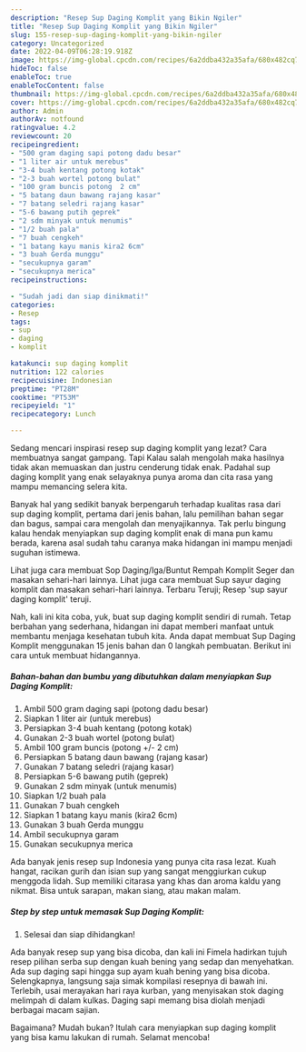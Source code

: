 ```yaml
---
description: "Resep Sup Daging Komplit yang Bikin Ngiler"
title: "Resep Sup Daging Komplit yang Bikin Ngiler"
slug: 155-resep-sup-daging-komplit-yang-bikin-ngiler
category: Uncategorized
date: 2022-04-09T06:28:19.918Z
image: https://img-global.cpcdn.com/recipes/6a2ddba432a35afa/680x482cq70/sup-daging-komplit-foto-resep-utama.jpg
hideToc: false
enableToc: true
enableTocContent: false
thumbnail: https://img-global.cpcdn.com/recipes/6a2ddba432a35afa/680x482cq70/sup-daging-komplit-foto-resep-utama.jpg
cover: https://img-global.cpcdn.com/recipes/6a2ddba432a35afa/680x482cq70/sup-daging-komplit-foto-resep-utama.jpg
author: Admin
authorAv: notfound
ratingvalue: 4.2
reviewcount: 20
recipeingredient:
- "500 gram daging sapi potong dadu besar"
- "1 liter air untuk merebus"
- "3-4 buah kentang potong kotak"
- "2-3 buah wortel potong bulat"
- "100 gram buncis potong  2 cm"
- "5 batang daun bawang rajang kasar"
- "7 batang seledri rajang kasar"
- "5-6 bawang putih geprek"
- "2 sdm minyak untuk menumis"
- "1/2 buah pala"
- "7 buah cengkeh"
- "1 batang kayu manis kira2 6cm"
- "3 buah Gerda munggu"
- "secukupnya garam"
- "secukupnya merica"
recipeinstructions:

- "Sudah jadi dan siap dinikmati!"
categories:
- Resep
tags:
- sup
- daging
- komplit

katakunci: sup daging komplit 
nutrition: 122 calories
recipecuisine: Indonesian
preptime: "PT28M"
cooktime: "PT53M"
recipeyield: "1"
recipecategory: Lunch

---
```



Sedang mencari inspirasi resep sup daging komplit yang lezat? Cara membuatnya sangat gampang. Tapi Kalau salah mengolah maka hasilnya tidak akan memuaskan dan justru cenderung tidak enak. Padahal sup daging komplit yang enak selayaknya punya aroma dan cita rasa yang mampu memancing selera kita.


Banyak hal yang sedikit banyak berpengaruh terhadap kualitas rasa dari sup daging komplit, pertama dari jenis bahan, lalu pemilihan bahan segar dan bagus, sampai cara mengolah dan menyajikannya. Tak perlu bingung kalau hendak menyiapkan sup daging komplit enak di mana pun kamu berada, karena asal sudah tahu caranya maka hidangan ini mampu menjadi suguhan istimewa.

Lihat juga cara membuat Sop Daging/Iga/Buntut Rempah Komplit Seger dan masakan sehari-hari lainnya. Lihat juga cara membuat Sup sayur daging komplit dan masakan sehari-hari lainnya. Terbaru Teruji; Resep &#39;sup sayur daging komplit&#39; teruji.


Nah, kali ini kita coba, yuk, buat sup daging komplit sendiri di rumah. Tetap berbahan yang sederhana, hidangan ini dapat memberi manfaat untuk membantu menjaga kesehatan tubuh kita. Anda dapat membuat Sup Daging Komplit menggunakan 15 jenis bahan dan 0 langkah pembuatan. Berikut ini cara untuk membuat hidangannya.

<!--inarticleads1-->

##### Bahan-bahan dan bumbu yang dibutuhkan dalam menyiapkan Sup Daging Komplit:

1. Ambil 500 gram daging sapi (potong dadu besar)
1. Siapkan 1 liter air (untuk merebus)
1. Persiapkan 3-4 buah kentang (potong kotak)
1. Gunakan 2-3 buah wortel (potong bulat)
1. Ambil 100 gram buncis (potong +/- 2 cm)
1. Persiapkan 5 batang daun bawang (rajang kasar)
1. Gunakan 7 batang seledri (rajang kasar)
1. Persiapkan 5-6 bawang putih (geprek)
1. Gunakan 2 sdm minyak (untuk menumis)
1. Siapkan 1/2 buah pala
1. Gunakan 7 buah cengkeh
1. Siapkan 1 batang kayu manis (kira2 6cm)
1. Gunakan 3 buah Gerda munggu
1. Ambil secukupnya garam
1. Gunakan secukupnya merica


Ada banyak jenis resep sup Indonesia yang punya cita rasa lezat. Kuah hangat, racikan gurih dan isian sup yang sangat menggiurkan cukup menggoda lidah. Sup memiliki citarasa yang khas dan aroma kaldu yang nikmat. Bisa untuk sarapan, makan siang, atau makan malam. 

<!--inarticleads2-->

##### Step by step untuk memasak Sup Daging Komplit:


1. Selesai dan siap dihidangkan!

Ada banyak resep sup yang bisa dicoba, dan kali ini Fimela hadirkan tujuh resep pilihan serba sup dengan kuah bening yang sedap dan menyehatkan. Ada sup daging sapi hingga sup ayam kuah bening yang bisa dicoba. Selengkapnya, langsung saja simak kompilasi resepnya di bawah ini. Terlebih, usai merayakan hari raya kurban, yang menyisakan stok daging melimpah di dalam kulkas. Daging sapi memang bisa diolah menjadi berbagai macam sajian. 

Bagaimana? Mudah bukan? Itulah cara menyiapkan sup daging komplit yang bisa kamu lakukan di rumah. Selamat mencoba!
